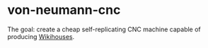 von-neumann-cnc
===============

The goal: create a cheap self-replicating CNC machine capable of producing
[Wikihouses](http://www.wikihouse.cc).
